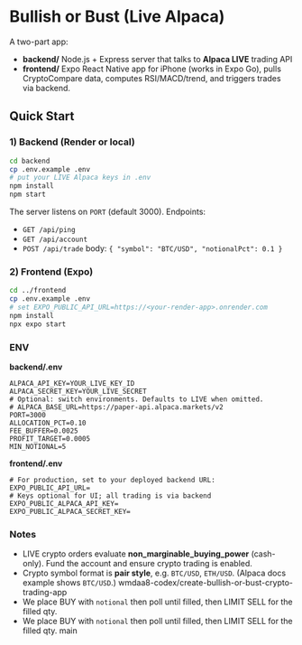 # Bullish or Bust (Live Alpaca)

A two-part app:
- **backend/** Node.js + Express server that talks to **Alpaca LIVE** trading API
- **frontend/** Expo React Native app for iPhone (works in Expo Go), pulls CryptoCompare data, computes RSI/MACD/trend, and triggers trades via backend.

## Quick Start

### 1) Backend (Render or local)
```bash
cd backend
cp .env.example .env
# put your LIVE Alpaca keys in .env
npm install
npm start
```

The server listens on `PORT` (default 3000). Endpoints:

* `GET /api/ping`
* `GET /api/account`
* `POST /api/trade`  body: `{ "symbol": "BTC/USD", "notionalPct": 0.1 }`

### 2) Frontend (Expo)

```bash
cd ../frontend
cp .env.example .env
# set EXPO_PUBLIC_API_URL=https://<your-render-app>.onrender.com
npm install
npx expo start
```

### ENV

**backend/.env**

```
ALPACA_API_KEY=YOUR_LIVE_KEY_ID
ALPACA_SECRET_KEY=YOUR_LIVE_SECRET
# Optional: switch environments. Defaults to LIVE when omitted.
# ALPACA_BASE_URL=https://paper-api.alpaca.markets/v2
PORT=3000
ALLOCATION_PCT=0.10
FEE_BUFFER=0.0025
PROFIT_TARGET=0.0005
MIN_NOTIONAL=5
```

**frontend/.env**

```
# For production, set to your deployed backend URL:
EXPO_PUBLIC_API_URL=
# Keys optional for UI; all trading is via backend
EXPO_PUBLIC_ALPACA_API_KEY=
EXPO_PUBLIC_ALPACA_SECRET_KEY=
```

### Notes

* LIVE crypto orders evaluate **non_marginable_buying_power** (cash-only). Fund the account and ensure crypto trading is enabled.
* Crypto symbol format is **pair style**, e.g. `BTC/USD`, `ETH/USD`. (Alpaca docs example shows `BTC/USD`.)
wmdaa8-codex/create-bullish-or-bust-crypto-trading-app
* We place BUY with `notional` then poll until filled, then LIMIT SELL for the filled qty.
* We place BUY with `notional` then poll until filled, then LIMIT SELL for the filled qty.
main
